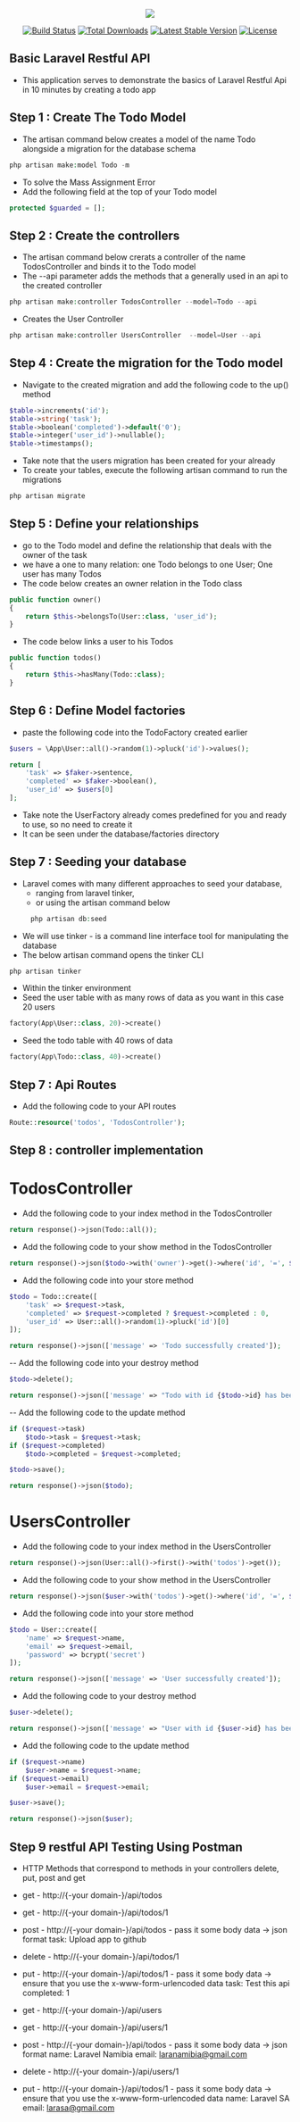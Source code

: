 <p align="center"><img src="https://laravel.com/assets/img/components/logo-laravel.svg"></p>

<p align="center">
<a href="https://travis-ci.org/laravel/framework"><img src="https://travis-ci.org/laravel/framework.svg" alt="Build Status"></a>
<a href="https://packagist.org/packages/laravel/framework"><img src="https://poser.pugx.org/laravel/framework/d/total.svg" alt="Total Downloads"></a>
<a href="https://packagist.org/packages/laravel/framework"><img src="https://poser.pugx.org/laravel/framework/v/stable.svg" alt="Latest Stable Version"></a>
<a href="https://packagist.org/packages/laravel/framework"><img src="https://poser.pugx.org/laravel/framework/license.svg" alt="License"></a>
</p>

## Basic Laravel Restful API
- This application serves to demonstrate the basics of Laravel Restful Api in 10 minutes by creating a todo app


## Step 1 : Create The Todo Model
- The artisan command below creates a model of the name Todo alongside a migration for the database schema
```php
php artisan make:model Todo -m
```

- To solve the Mass Assignment Error
- Add the following field at the top of your Todo model 
```php
protected $guarded = [];
```


## Step 2 : Create the controllers
- The artisan command below crerats a controller of the name TodosController and binds it to the Todo model
- The --api parameter adds the methods that a generally used in an api to the created controller
```php
php artisan make:controller TodosController --model=Todo --api 
```

- Creates the User Controller
```php
php artisan make:controller UsersController  --model=User --api
```

## Step 4 : Create the migration for the Todo model
- Navigate to the created migration and add the following code to the up() method
```php
$table->increments('id');
$table->string('task');
$table->boolean('completed')->default('0');
$table->integer('user_id')->nullable();
$table->timestamps();
```

- Take note that the users migration has been created for your already
- To create your tables, execute the following artisan command to run the migrations
```php
php artisan migrate
```


## Step 5 : Define your relationships
- go to the Todo model and define the relationship that deals with the owner of the task
- we have a one to many relation: one Todo belongs to one User; One user has many Todos
- The code below creates an owner relation in the Todo class
```php
public function owner()
{
    return $this->belongsTo(User::class, 'user_id');
}
```
- The code below links a user to his Todos
```php
public function todos()
{
    return $this->hasMany(Todo::class);
}
```

## Step 6 : Define Model factories
- paste the following code into the TodoFactory created earlier
```php
$users = \App\User::all()->random(1)->pluck('id')->values();

return [
    'task' => $faker->sentence,
    'completed' => $faker->boolean(),
    'user_id' => $users[0]
];
```

- Take note the UserFactory already comes predefined for you and ready to use, so no need to create it
- It can be seen under the database/factories directory 

## Step 7 : Seeding your database 
- Laravel comes with many different approaches to seed your database, 
    - ranging from laravel tinker, 
    - or using the artisan command below
    ```php
      php artisan db:seed
    ```
- We will use tinker - is a command line interface tool for manipulating the database
- The below artisan command opens the tinker CLI
```php
php artisan tinker
```
- Within the tinker environment
- Seed the user table with as many rows of data as you want in this case 20 users
```php
factory(App\User::class, 20)->create()
```
- Seed the todo table with 40 rows of data
```php
factory(App\Todo::class, 40)->create()
```

## Step 7 : Api Routes
- Add the following code to your API routes
```php
Route::resource('todos', 'TodosController');
```

## Step 8 : controller implementation

# TodosController

- Add the following code to your index method in the TodosController
```php
return response()->json(Todo::all());
```

- Add the following code to your show method in the TodosController
```php
return response()->json($todo->with('owner')->get()->where('id', '=', $todo->id));
```

- Add the following code into your store method
```php
$todo = Todo::create([
    'task' => $request->task,
    'completed' => $request->completed ? $request->completed : 0,
    'user_id' => User::all()->random(1)->pluck('id')[0]
]);

return response()->json(['message' => 'Todo successfully created']);
```

-- Add the following code into your destroy method
```php
$todo->delete();

return response()->json(['message' => "Todo with id {$todo->id} has been successfully deleted"]);
```

-- Add the following code to the update method
```php
if ($request->task)
    $todo->task = $request->task;
if ($request->completed)
    $todo->completed = $request->completed;

$todo->save();

return response()->json($todo);
```

# UsersController

- Add the following code to your index method in the UsersController
```php
return response()->json(User::all()->first()->with('todos')->get());
```

- Add the following code to your show method in the UsersController
```php
return response()->json($user->with('todos')->get()->where('id', '=', $user->id));
```

- Add the following code into your store method
```php
$todo = User::create([
    'name' => $request->name,
    'email' => $request->email,
    'password' => bcrypt('secret')
]);

return response()->json(['message' => 'User successfully created']);
```

- Add the following code to your destroy method
```php
$user->delete();

return response()->json(['message' => "User with id {$user->id} has been successfully deleted"]);
```

- Add the following code to the update method
```php
if ($request->name)
    $user->name = $request->name;
if ($request->email)
    $user->email = $request->email;

$user->save();

return response()->json($user);
```

## Step 9 restful API Testing Using Postman
- HTTP Methods that correspond to methods in your controllers 
delete, put, post and get

- get - http://{-your domain-}/api/todos
- get - http://{-your domain-}/api/todos/1
- post - http://{-your domain-}/api/todos - pass it some body data -> json format
        task: Upload app to github
        
- delete - http://{-your domain-}/api/todos/1
- put - http://{-your domain-}/api/todos/1 - pass it some body data -> ensure that you use the x-www-form-urlencoded data
        task: Test this api
        completed: 1
        
- get - http://{-your domain-}/api/users
- get - http://{-your domain-}/api/users/1
- post - http://{-your domain-}/api/todos - pass it some body data -> json format
        name: Laravel Namibia
        email: laranamibia@gmail.com
- delete - http://{-your domain-}/api/users/1
- put - http://{-your domain-}/api/todos/1 - pass it some body data -> ensure that you use the x-www-form-urlencoded data
        name: Laravel SA
        email: larasa@gmail.com
